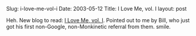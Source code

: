 Slug: i-love-me-vol-i
Date: 2003-05-12
Title: I Love Me, vol. I
layout: post

Heh. New blog to read: <a href="http://llareggolb.blogspot.com/">I Love Me, vol. I</a>. Pointed out to me by Bill, who just got his first non-Google, non-Monkinetic referral from them. smile.
